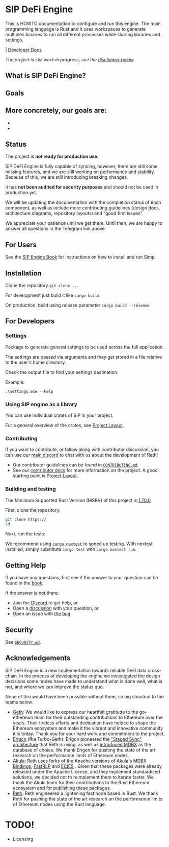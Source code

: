 # SIP DeFi Engine

This is HOWTO documentation to configure and run this engine. The main programming language is Rust and it uses workspaces to generate multiples binaries to run all different processes while sharing libraries and settings.

| [Developer Docs](./docs)

*The project is still work in progress, see the [disclaimer below](#status).*

## What is SIP DeFi Engine?

## Goals

More concretely, our goals are:
-
-
-

## Status

The project is **not ready for production use**.

SIP DeFi Engine is fully capable of syncing, however, there are still some missing features, and we are still working on performance and stability. Because of this, we are still introducing breaking changes.

It has **not been audited for security purposes** and should not be used in production yet.

We will be updating the documentation with the completion status of each component, as well as include more contributing guidelines (design docs, architecture diagrams, repository layouts) and "good first issues".

We appreciate your patience until we get there. Until then, we are happy to answer all questions in the Telegram link above.

## For Users

See the [SIP Engine Book](https://) for instructions on how to install and run Simp.

## Installation

Clone the repository `git clone ...`

For development just build it like `cargo build`

On production, build using release parameter `cargo build --release`

## For Developers

### Settings

Package to generate general settings to be used across the full application.

The settings are passed via arguments and they get stored in a file relative to the user's home directory.

Check the output file to find your settings destination.

Example:

`.\settings.exe --help`

### Using SIP engine as a library

You can use individual crates of SIP in your project.

For a general overview of the crates, see [Project Layout](./docs/repo/layout.md).

### Contributing

If you want to contribute, or follow along with contributor discussion, you can use our [main discord](https://) to chat with us about the development of Reth!

- Our contributor guidelines can be found in [`CONTRIBUTING.md`](./CONTRIBUTING.md).
- See our [contributor docs](./docs) for more information on the project. A good starting point is [Project Layout](./docs/repo/layout.md).

### Building and testing

The Minimum Supported Rust Version (MSRV) of this project is [1.70.0](https://blog.rust-lang.org/2023/06/01/Rust-1.70.0.html).

First, clone the repository:

```sh
git clone https://
cd 
```

Next, run the tests:

We recommend using [`cargo nextest`](https://nexte.st/) to speed up testing. With nextest installed, simply substitute `cargo test` with `cargo nextest run`.

## Getting Help

If you have any questions, first see if the answer to your question can be found in the [book][book].

If the answer is not there:

- Join the [Discord][discord-url] to get help, or
- Open a [discussion](https://github.com/) with your question, or
- Open an issue with [the bug](https://github.com/)

## Security

See [`SECURITY.md`](./SECURITY.md).

## Acknowledgements

SIP DeFi Engine is a new implementation towards reliable DeFi data cross-chain. In the process of developing the engine we investigated the design decisions some nodes have made to understand what is done well, what is not, and where we can improve the status quo.

None of this would have been possible without them, so big shoutout to the teams below:
* [Geth](https://github.com/ethereum/go-ethereum/): We would like to express our heartfelt gratitude to the go-ethereum team for their outstanding contributions to Ethereum over the years. Their tireless efforts and dedication have helped to shape the Ethereum ecosystem and make it the vibrant and innovative community it is today. Thank you for your hard work and commitment to the project.
* [Erigon](https://github.com/ledgerwatch/erigon) (fka Turbo-Geth): Erigon pioneered the ["Staged Sync" architecture](https://erigon.substack.com/p/erigon-stage-sync-and-control-flows) that Reth is using, as well as [introduced MDBX](https://github.com/ledgerwatch/erigon/wiki/Choice-of-storage-engine) as the database of choice. We thank Erigon for pushing the state of the art research on the performance limits of Ethereum nodes.
* [Akula](https://github.com/akula-bft/akula/): Reth uses forks of the Apache versions of Akula's [MDBX Bindings](https://github.com/paradigmxyz/reth/pull/132), [FastRLP](https://github.com/paradigmxyz/reth/pull/63) and [ECIES](https://github.com/paradigmxyz/reth/pull/80) . Given that these packages were already released under the Apache License, and they implement standardized solutions, we decided not to reimplement them to iterate faster. We thank the Akula team for their contributions to the Rust Ethereum ecosystem and for publishing these packages.
* [Reth](https://github.com/paradigmxyz/reth): Reth engineered a lightening fast node based in Rust. We thank Reth for pushing the state of the art research on the performance limits of Ethereum nodes using the Rust language.

[book]: https://
[discord-url]: https://


# TODO!

* Licensing

